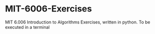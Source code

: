 # MIT-6006-Exercises
MIT 6.006 Introduction to Algorithms Exercises, written in python.
To be executed in a terminal
